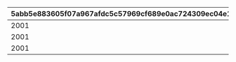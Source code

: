 |5abb5e883605f07a967afdc5c57969cf689e0ac724309ec04e1082076587b5a9|896ce210161e0bfe78cab17ef14ef3bedf3890880e1cc1a9aad06d98ecacbc78|5ceb5717855fd59d86d57de1528af4a74d3e3c1151ef00a471c511b7eb17c44b|c08c342399cd76c2fc8470c8ad4709364701f6d5d4cc6fc9c7c58177cf9fd6b6|1464f71d793d0721e8f26a23658e488c424eb2e9f9b953bd78e9d9dbdd68c4aa|175216f6d562c1728745bc3becfb377b3dafa2921b0731681e91239797ae9e85|07b620b63ca8b22b1677d0a2a3d2aecf1b5a8b5157f62a576137fae8245cee77|6fd6cdf72dd3408180e6e411c5f9bdef9b777b4d1a5ac4be19aa979062bc23db|4152231925c28495bfda3aaa00e44bf05b4fd16956596adab72e32896ce82387|
| --- | --- | --- | --- | --- | --- | --- | --- | --- |
|2001|1001|1001|2101|1|1|3|2201|15|
|2001|1001|1101|2101|1|2|3|2201|15|
|2001|1001|1101|2101|1|3|6|2201|15|